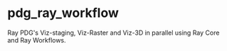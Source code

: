 # pdg_ray_workflow
Ray PDG's Viz-staging, Viz-Raster and Viz-3D in parallel using Ray Core and Ray Workflows.
